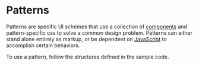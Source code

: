 <h1 class="leader-0" id="overview">Patterns</h1>

Patterns are specific UI schemes that use a collection of [components](../components) and pattern-specific css to solve a common design problem. Patterns can either stand alone entirely as markup, or be dependent on [JavaScript](../javscript) to accomplish certain behaviors.

To use a pattern, follow the structures defined in the sample code.
